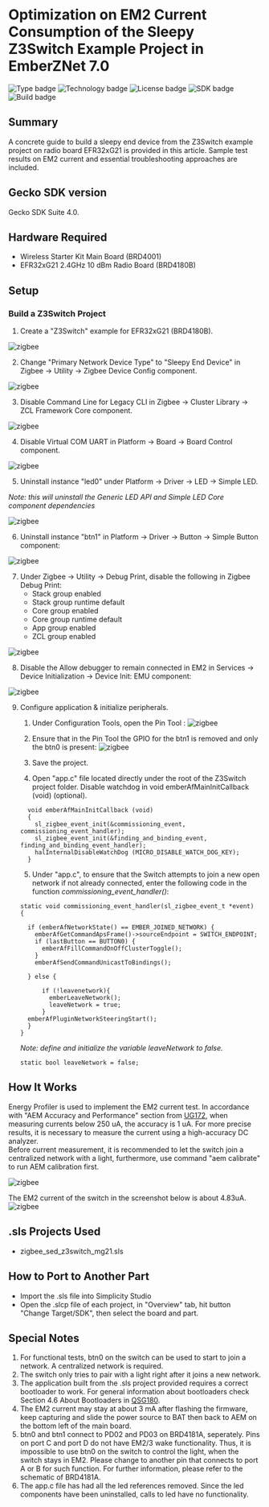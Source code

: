 # Optimization on EM2 Current Consumption of the Sleepy Z3Switch Example Project in EmberZNet 7.0 #
![Type badge](https://img.shields.io/badge/dynamic/json?url=https://raw.githubusercontent.com/SiliconLabs/application_examples_ci/master/zigbee_applications/EFR32MG21_common.json&label=Type&query=type&color=green)
![Technology badge](https://img.shields.io/badge/dynamic/json?url=https://raw.githubusercontent.com/SiliconLabs/application_examples_ci/master/zigbee_applications/EFR32MG21_common.json&label=Technology&query=technology&color=green)
![License badge](https://img.shields.io/badge/dynamic/json?url=https://raw.githubusercontent.com/SiliconLabs/application_examples_ci/master/zigbee_applications/EFR32MG21_common.json&label=License&query=license&color=green)
![SDK badge](https://img.shields.io/badge/dynamic/json?url=https://raw.githubusercontent.com/SiliconLabs/application_examples_ci/master/zigbee_applications/EFR32MG21_common.json&label=SDK&query=sdk&color=green)
![Build badge](https://img.shields.io/endpoint?url=https://raw.githubusercontent.com/SiliconLabs/application_examples_ci/master/zigbee_applications/EFR32MG21_build_status.json)

## Summary ##

A concrete guide to build a sleepy end device from the Z3Switch example project on radio board EFR32xG21 is provided in this article. Sample test results on EM2 current and essential troubleshooting approaches are included.

## Gecko SDK version ##

Gecko SDK Suite 4.0.

## Hardware Required ##

* Wireless Starter Kit Main Board (BRD4001)
* EFR32xG21 2.4GHz 10 dBm Radio Board (BRD4180B)

## Setup ##

### Build a Z3Switch Project ###
1. Create a "Z3Switch" example for EFR32xG21 (BRD4180B).

![zigbee](doc/create_z3switch_project.png)

2. Change "Primary Network Device Type" to "Sleepy End Device" in Zigbee -> Utility -> Zigbee Device Config component.

![zigbee](doc/change_z3switch_device_type.png)

3. Disable Command Line for Legacy CLI in Zigbee -> Cluster Library -> ZCL Framework Core component.

![zigbee](doc/change_z3switch_legacyCLI.png)

4. Disable Virtual COM UART in Platform -> Board -> Board Control component.

![zigbee](doc/change_z3switch_board_control.png)

5. Uninstall instance "led0" under Platform -> Driver -> LED -> Simple LED. 

*Note: this will uninstall the Generic LED API and Simple LED Core component dependencies*

![zigbee](doc/uninstall_z3switch_led0.png)

6. Uninstall instance "btn1" in Platform -> Driver -> Button -> Simple Button component:

![zigbee](doc/gpio_z3switch_button.png)

7. Under Zigbee -> Utility -> Debug Print, disable the following in Zigbee Debug Print: 
    + Stack group enabled
    + Stack group runtime default
    + Core group enabled
    + Core group runtime default
    + App group enabled
    + ZCL group enabled
    
![zigbee](doc/change_z3switch_debug_print.png)

8. Disable the Allow debugger to remain connected in EM2 in Services -> Device Initialization -> Device Init: EMU component:

![zigbee](doc/change_z3switch_device_init_emu.png)

9. Configure application & initialize peripherals. 

    1. Under Configuration Tools, open the Pin Tool : 
    ![zigbee](doc/z3switch_pintool.png) 

    2. Ensure that in the Pin Tool the GPIO for the btn1 is removed and only the btn0 is present: 
    ![zigbee](doc/gpio_z3switch_button.png)

    3. Save the project. 
    4. Open "app.c" file located directly under the root of the Z3Switch project folder. Disable watchdog in void emberAfMainInitCallback (void) (optional).
    
    ```
      void emberAfMainInitCallback (void)
      {  
        sl_zigbee_event_init(&commissioning_event, commissioning_event_handler);
        sl_zigbee_event_init(&finding_and_binding_event, finding_and_binding_event_handler);
        halInternalDisableWatchDog (MICRO_DISABLE_WATCH_DOG_KEY);
      } 
    ```
    5. Under "app.c", to ensure that the Switch attempts to join a new open network if not already connected, enter the following code in the function *commissioning_event_handler()*:
    
    ```
    static void commissioning_event_handler(sl_zigbee_event_t *event)
    {
      
      if (emberAfNetworkState() == EMBER_JOINED_NETWORK) {
        emberAfGetCommandApsFrame()->sourceEndpoint = SWITCH_ENDPOINT;
        if (lastButton == BUTTON0) {
          emberAfFillCommandOnOffClusterToggle();
        }
        emberAfSendCommandUnicastToBindings();

      } else {

          if (!leavenetwork){
            emberLeaveNetwork();
            leaveNetwork = true;
          }
      emberAfPluginNetworkSteeringStart();
      }
    }
    ```

    *Note: define and initialize the variable leaveNetwork to false.*

    ```
   static bool leaveNetwork = false;
    ```

## How It Works ##

Energy Profiler is used to implement the EM2 current test. In accordance with "AEM Accuracy and Performance" section from [UG172](https://www.silabs.com/documents/public/user-guides/ug172-brd4320a-user-guide.pdf), when measuring currents below 250 uA, the accuracy is 1 uA. For more precise results, it is necessary to measure the current using a high-accuracy DC analyzer.  
Before current measurement, it is recommended to let the switch join a centralized network with a light, furthermore, use command "aem calibrate" to run AEM calibration first.

![zigbee](doc/aem_calibrate.png) 

The EM2 current of the switch in the screenshot below is about  4.83uA.  
![zigbee](doc/test_result_z3switch_saved.png)  

## .sls Projects Used ##

* zigbee_sed_z3switch_mg21.sls

## How to Port to Another Part ##

* Import the .sls file into Simplicity Studio
* Open the .slcp file of each project, in "Overview" tab, hit button "Change Target/SDK", then select the board and part.

## Special Notes ##

1. For functional tests, btn0 on the switch can be used to start to join a network. A centralized network is required. 
2. The switch only tries to pair with a light right after it joins a new network.
3. The application built from the .sls project provided requires a correct bootloader to work. For general information about bootloaders check Section 4.6 About Bootloaders in [QSG180](https://www.silabs.com/documents/public/quick-start-guides/qsg180-zigbee-emberznet-7x-quick-start-guide.pdf). 
4. The EM2 current may stay at about 3 mA after flashing the firmware, keep capturing and slide the power source to BAT then back to AEM on the bottom left of the main board.
5. btn0 and btn1 connect to PD02 and PD03 on BRD4181A, seperately. Pins on port C and port D do not have EM2/3 wake functionality. Thus, it is impossible to use btn0 on the switch to control the light, when the switch stays in EM2. Please change to another pin that connects to port A or B for such function. For further information, please refer to the schematic of BRD4181A. 
6. The app.c file has had all the led references removed. Since the led components have been uninstalled, calls to led have no functionality. 
